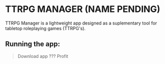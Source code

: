 # TTRPG MANAGER (NAME PENDING)

TTRPG Manager is a lightweight app designed as a suplementary tool for tabletop roleplaying games (TTRPG's).

## Running the app:
> Download app
> ???
> Profit
